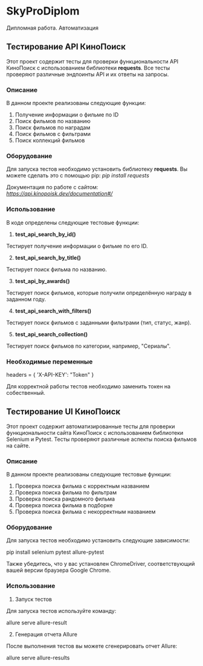 # SkyProDiplom
Дипломная работа. Автоматизация

## Тестирование API КиноПоиск

Этот проект содержит тесты для проверки функциональности API КиноПоиск с использованием библиотеки **requests**. Все тесты проверяют различные эндпоинты API и их ответы на запросы.

### Описание

В данном проекте реализованы следующие функции:

1. Получение информации о фильме по ID
2. Поиск фильмов по названию
3. Поиск фильмов по наградам
4. Поиск фильмов с фильтрами
5. Поиск коллекций фильмов

### Оборудование

Для запуска тестов необходимо установить библиотеку **requests**. Вы можете сделать это с помощью pip:
*pip install requests*

Документация по работе с сайтом:
*https://api.kinopoisk.dev/documentation#/*

### Использование

В коде определены следующие тестовые функции:

1. **test_api_search_by_id()**

Тестирует получение информации о фильме по его ID.

2. **test_api_search_by_title()**

Тестирует поиск фильма по названию.

3. **test_api_by_awards()**

Тестирует поиск фильмов, которые получили определённую награду в заданном году.

4. **test_api_search_with_filters()**

Тестирует поиск фильмов с заданными фильтрами (тип, статус, жанр).

5. **test_api_search_collection()**

Тестирует поиск фильмов по категории, например, "Сериалы".

### Необходимые переменные

headers = {
    'X-API-KEY': "Token"
}

Для корректной работы тестов необходимо заменить токен на собественный.

## Тестирование UI КиноПоиск

Этот проект содержит автоматизированные тесты для проверки функциональности сайта КиноПоиск с использованием библиотеки Selenium и Pytest. Тесты проверяют различные аспекты поиска фильмов на сайте.

### Описание

В данном проекте реализованы следующие тестовые функции:

1. Проверка поиска фильма с корректным названием
2. Проверка поиска фильма по фильтрам
3. Проверка поиска рандомного фильма
4. Проверка поиска фильма в подборке
5. Проверка поиска фильма с некорректным названием

### Оборудование

Для запуска тестов необходимо установить следующие зависимости:

pip install selenium pytest allure-pytest

Также убедитесь, что у вас установлен ChromeDriver, соответствующий вашей версии браузера Google Chrome.

### Использование

1. Запуск тестов

Для запуска тестов используйте команду:

allure serve allure-result

2. Генерация отчета Allure

После выполнения тестов вы можете сгенерировать отчет Allure:

allure serve allure-results
